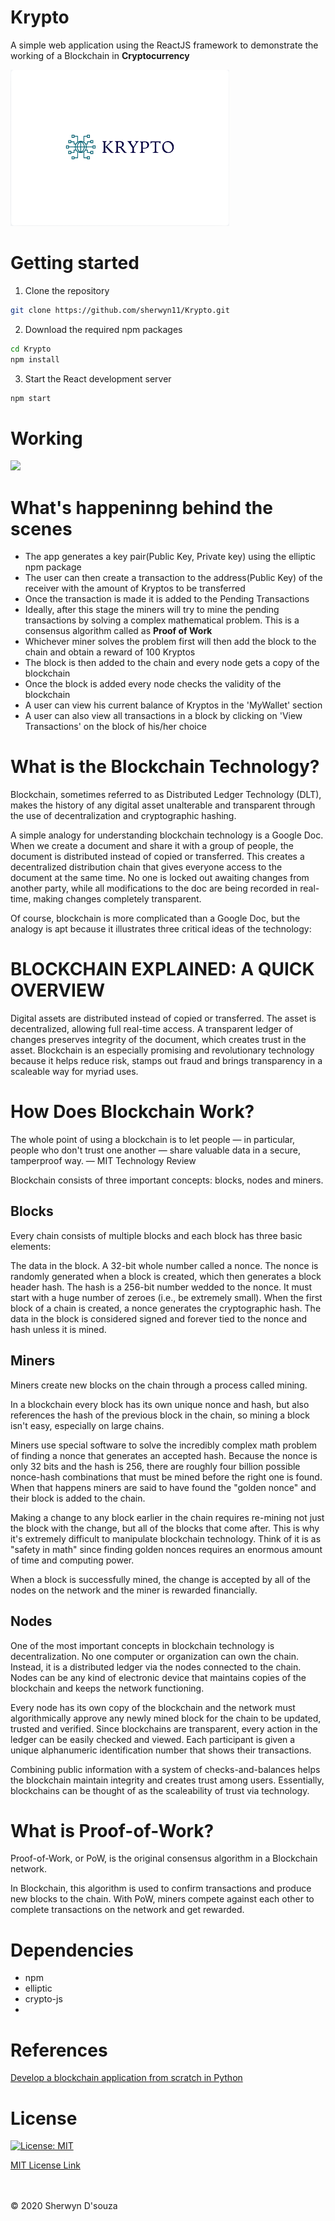 # Krypto
A simple web application using the ReactJS framework to demonstrate the working of a Blockchain in <b>Cryptocurrency</b>

<img src="Readme_requirements/logo.png" height="250px" width="350px"/>

# Getting started
1. Clone the repository
```bash
git clone https://github.com/sherwyn11/Krypto.git
```
2. Download the required npm packages
```bash
cd Krypto
npm install
```
3. Start the React development server
```bash
npm start
```

# Working
![](Readme_requirements/Krypto.gif)


# What's happeninng behind the scenes
<ul>
  <li> The app generates a key pair(Public Key, Private key) using the elliptic npm package</li>
  <li> The user can then create a transaction to the address(Public Key) of the receiver with the amount of Kryptos to be transferred</li>
  <li>Once the transaction is made it is added to the Pending Transactions</li>
  <li>Ideally, after this stage the miners will try to mine the pending transactions by solving a complex mathematical problem. This is a consensus algorithm called as <b>Proof of Work</b></li>
  <li>Whichever miner solves the problem first will then add the block to the chain and obtain a reward of 100 Kryptos</li>
  <li>The block is then added to the chain and every node gets a copy of the blockchain</li>
  <li>Once the block is added every node checks the validity of the blockchain</li>
  <li>A user can view his current balance of Kryptos in the 'MyWallet' section</li>
  <li>A user can also view all transactions in a block by clicking on 'View Transactions' on the block of his/her choice</li>
</ul>

# What is the Blockchain Technology?
Blockchain, sometimes referred to as Distributed Ledger Technology (DLT), makes the history of any digital asset unalterable and transparent through the use of decentralization and cryptographic hashing.  

A simple analogy for understanding blockchain technology is a Google Doc. When we create a document and share it with a group of people, the document is distributed instead of copied or transferred. This creates a decentralized distribution chain that gives everyone access to the document at the same time. No one is locked out awaiting changes from another party, while all modifications to the doc are being recorded in real-time, making changes completely transparent.

Of course, blockchain is more complicated than a Google Doc, but the analogy is apt because it illustrates three critical ideas of the technology:

# BLOCKCHAIN EXPLAINED: A QUICK OVERVIEW
Digital assets are distributed instead of copied or transferred.
The asset is decentralized, allowing full real-time access.
A transparent ledger of changes preserves integrity of the document, which creates trust in the asset.
Blockchain is an especially promising and revolutionary technology because it helps reduce risk, stamps out fraud and brings transparency in a scaleable way for myriad uses. 

# How Does Blockchain Work?
The whole point of using a blockchain is to let people — in particular, people who don't trust one another — share valuable data in a secure, tamperproof way.
— MIT Technology Review

Blockchain consists of three important concepts: blocks, nodes and miners.

## Blocks
Every chain consists of multiple blocks and each block has three basic elements:

The data in the block.
A 32-bit whole number called a nonce. The nonce is randomly generated when a block is created, which then generates a block header hash. 
The hash is a 256-bit number wedded to the nonce. It must start with a huge number of zeroes (i.e., be extremely small).
When the first block of a chain is created, a nonce generates the cryptographic hash. The data in the block is considered signed and forever tied to the nonce and hash unless it is mined.  

## Miners
Miners create new blocks on the chain through a process called mining.

In a blockchain every block has its own unique nonce and hash, but also references the hash of the previous block in the chain, so mining a block isn't easy, especially on large chains.

Miners use special software to solve the incredibly complex math problem of finding a nonce that generates an accepted hash. Because the nonce is only 32 bits and the hash is 256, there are roughly four billion possible nonce-hash combinations that must be mined before the right one is found. When that happens miners are said to have found the "golden nonce" and their block is added to the chain. 

Making a change to any block earlier in the chain requires re-mining not just the block with the change, but all of the blocks that come after. This is why it's extremely difficult to manipulate blockchain technology. Think of it is as "safety in math" since finding golden nonces requires an enormous amount of time and computing power.

When a block is successfully mined, the change is accepted by all of the nodes on the network and the miner is rewarded financially.

## Nodes
One of the most important concepts in blockchain technology is decentralization. No one computer or organization can own the chain. Instead, it is a distributed ledger via the nodes connected to the chain. Nodes can be any kind of electronic device that maintains copies of the blockchain and keeps the network functioning. 

Every node has its own copy of the blockchain and the network must algorithmically approve any newly mined block for the chain to be updated, trusted and verified. Since blockchains are transparent, every action in the ledger can be easily checked and viewed. Each participant is given a unique alphanumeric identification number that shows their transactions.

Combining public information with a system of checks-and-balances helps the blockchain maintain integrity and creates trust among users. Essentially, blockchains can be thought of as the scaleability of trust via technology. 

# What is Proof-of-Work?
Proof-of-Work, or PoW, is the original consensus algorithm in a Blockchain network.

In Blockchain, this algorithm is used to confirm transactions and produce new blocks to the chain. With PoW, miners compete against each other to complete transactions on the network and get rewarded.

# Dependencies
<ul>
  <li>npm</li>
  <li>elliptic</li>
  <li>crypto-js<li>
</ul>

# References
<a href="https://developer.ibm.com/technologies/blockchain/tutorials/develop-a-blockchain-application-from-scratch-in-python/">Develop a blockchain application from scratch in Python</a>

# License

[![License: MIT](https://img.shields.io/badge/License-MIT-yellow.svg)](https://opensource.org/licenses/MIT)

[MIT License Link](https://github.com/sherwyn11/Krypto/blob/master/LICENSE)

<br></br>
© 2020 Sherwyn D'souza

